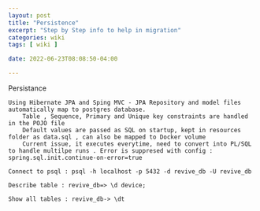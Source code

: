 ```yaml
---
layout: post
title: "Persistence"
excerpt: "Step by Step info to help in migration"
categories: wiki
tags: [ wiki ]

date: 2022-06-23T08:08:50-04:00

---
```


Persistance

    Using Hibernate JPA and Sping MVC - JPA Repository and model files automatically map to postgres database.
        Table , Sequence, Primary and Unique key constraints are handled in the POJO file
        Default values are passed as SQL on startup, kept in resources folder as data.sql , can also be mapped to Docker volume
        Current issue, it executes everytime, need to convert into PL/SQL to handle multilpe runs . Error is suppresed with config : spring.sql.init.continue-on-error=true

    Connect to psql : psql -h localhost -p 5432 -d revive_db -U revive_db

    Describe table : revive_db=> \d device;

    Show all tables : revive_db-> \dt
